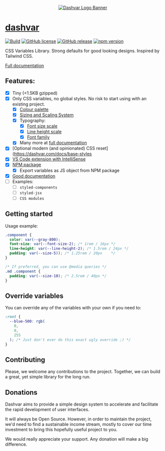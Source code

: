 <p align="center">
  <a href="https://dashvar.com"><img alt="Dashvar Logo Banner" src="https://github.com/dashvars/dashvar/blob/master/docs/dashvar-logo-banner.png" /></a>
</p>

# [dashvar](https://dashvar.com)

[![Build](https://github.com/carlosbaraza/dashvar/workflows/Build/badge.svg)](https://github.com/carlosbaraza/dashvar/actions?query=workflow%3A%22Build%22)
[![GitHub license](https://img.shields.io/github/license/dashvars/dashvar)](https://github.com/dashvars/dashvar/blob/master/LICENSE)
[![GitHub release](https://img.shields.io/github/v/tag/dashvars/dashvar.svg?sort=semver&label=Current%20release)](https://GitHub.com/dashvars/dashvar/releases/)
[![npm version](https://badge.fury.io/js/dashvar.svg)](https://www.npmjs.com/package/dashvar)

CSS Variables Library. Strong defaults for good looking designs. Inspired by Tailwind CSS.

[Full documentation](https://dashvar.com)

## Features:

- [x] Tiny (<1.5KB gzipped)
- [x] Only CSS variables, no global styles. No risk to start using with an existing project.
  - [x] [Colour palette](https://dashvar.com/docs/colour-palette)
  - [x] [Sizing and Scaling System](https://dashvar.com/docs/sizing-system)
  - [x] Typography:
    - [x] [Font size scale](https://dashvar.com/docs/font-size)
    - [x] [Line height scale](https://dashvar.com/docs/line-height)
    - [x] [Font family](https://dashvar.com/docs/font-family)
  - [x] Many more at [full documentation](https://dashvar.com)
- [x] [Optional modern (and opinionated) CSS reset](https://dashvar.com/docs/base-styles
- [x] [VS Code extension with IntelliSense](https://dashvar.com/docs/vs-code-extension)
- [x] [NPM package](https://www.npmjs.com/package/dashvar)
  - [x] Export variables as JS object from NPM package
- [x] [Good documentation](https://dashvar.com/docs)
- [ ] Examples:
  - [ ] `styled-components`
  - [ ] `styled-jsx`
  - [ ] `CSS modules`

## Getting started

Usage example:

```css
.component {
  color: var(--gray-800);
  font-size: var(--font-size-2); /* 1rem / 16px */
  line-height: var(--line-height-2); /* 1.5rem / 24px */
  padding: var(--size-5)); /* 1.25rem / 20px	*/
}

/* If preferred, you can use @media queries */
.md .component {
  padding: var(--size-10); /* 2.5rem / 40px	*/
}
```

## Override variables

You can override any of the variables with your own if you need to:

```css
:root {
  --blue-500: rgb(
    0,
    0,
    255
  ); /* Just don't ever do this exact ugly override ;) */
}
```

## Contributing

Please, we welcome any contributions to the project. Together, we can
build a great, yet simple library for the long run.

## Donations

Dashvar aims to provide a simple design system to accelerate and facilitate the rapid development of user interfaces.

It will always be Open Source. However, in order to maintain the project, we'd need to find a sustainable income stream, mostly to cover our time investment to bring this hopefully useful project to you.

We would really appreciate your support. Any donation will make a big difference.
